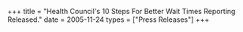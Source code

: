 +++
title = "Health Council's 10 Steps For Better Wait Times Reporting Released."
date = 2005-11-24
types = ["Press Releases"]
+++
